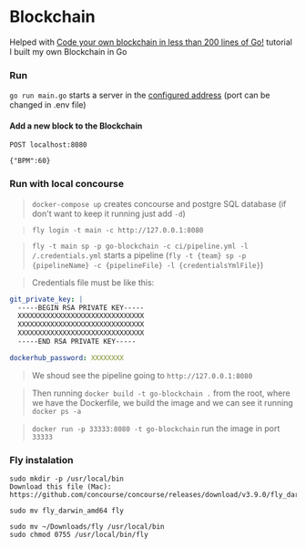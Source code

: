 # Blockchain

Helped with [Code your own blockchain in less than 200 lines of Go!](https://medium.com/@mycoralhealth/code-your-own-blockchain-in-less-than-200-lines-of-go-e296282bcffc) tutorial I built my own Blockchain in Go

### Run
`go run main.go` starts a server in the [configured address](http://localhost:8080/) (port can be changed in .env file)

#### Add a new block to the Blockchain
```
POST localhost:8080

{"BPM":60}
```

### Run with local concourse

>`docker-compose up` creates concourse and postgre SQL database (if don't want to keep it running just add `-d`)

>`fly login -t main -c http://127.0.0.1:8080`

>`fly -t main sp -p go-blockchain -c ci/pipeline.yml -l /.credentials.yml` starts a pipeline (`fly -t {team} sp -p {pipelineName} -c {pipelineFile} -l {credentialsYmlFile}`)

> Credentials file must be like this:
```yaml
git_private_key: |
  -----BEGIN RSA PRIVATE KEY-----
  XXXXXXXXXXXXXXXXXXXXXXXXXXXXXXX
  XXXXXXXXXXXXXXXXXXXXXXXXXXXXXXX
  XXXXXXXXXXXXXXXXXXXXXXXXXXXXXXX
  -----END RSA PRIVATE KEY-----

dockerhub_password: XXXXXXXX
```

>We shoud see the pipeline going to `http://127.0.0.1:8080`

>Then running `docker build -t go-blockchain .` from the root, where we have the Dockerfile, we build the image and we can see it running `docker ps -a`

>`docker run -p 33333:8080 -t go-blockchain` run the image in port `33333`

### Fly instalation

```posh
sudo mkdir -p /usr/local/bin
Download this file (Mac): https://github.com/concourse/concourse/releases/download/v3.9.0/fly_darwin_amd64

sudo mv fly_darwin_amd64 fly

sudo mv ~/Downloads/fly /usr/local/bin
sudo chmod 0755 /usr/local/bin/fly
```